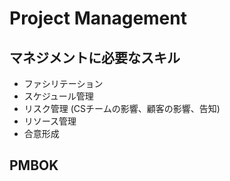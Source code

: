 # Project Management

## マネジメントに必要なスキル

* ファシリテーション 
* スケジュール管理 
* リスク管理 \(CSチームの影響、顧客の影響、告知\)
* リソース管理 
* 合意形成 

## PMBOK

